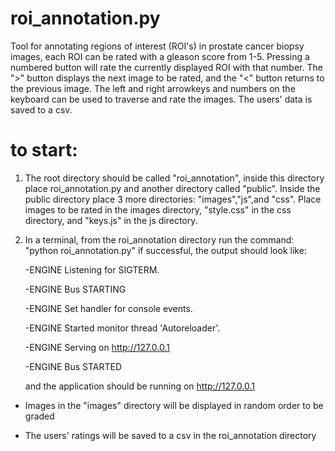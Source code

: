 # roi_annotation.py
Tool for annotating regions of interest (ROI's) in prostate cancer biopsy images, each ROI can be rated with a gleason score from 1-5. Pressing a numbered button will rate the currently displayed ROI with that number. The ">" button displays the next image to be rated, and the "<" button returns to the previous image. The left and right arrowkeys and numbers on the keyboard can be used to traverse and rate the images. The users' data is saved to a csv.

# to start:
1. The root directory should be called "roi_annotation", inside this directory place roi_annotation.py and another directory called "public". Inside the public directory place 3 more directories: "images","js",and "css". Place images to be rated in the images directory, "style.css" in the css directory, and "keys.js" in the js directory.

2. In a terminal, from the roi_annotation directory run the command: "python roi_annotation.py"
   if successful, the output should look like:
   
   -ENGINE Listening for SIGTERM.
   
   -ENGINE Bus STARTING
   
   -ENGINE Set handler for console events.
   
   -ENGINE Started monitor thread 'Autoreloader'.
   
   -ENGINE Serving on http://127.0.0.1
   
   -ENGINE Bus STARTED
  
   and the application should be running on http://127.0.0.1
   
- Images in the "images" directory will be displayed in random order to be graded

- The users' ratings will be saved to a csv in the roi_annotation directory
